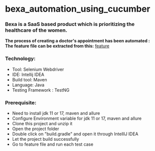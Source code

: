 # bexa_automation_using_cucumber
### Bexa is a SaaS based product which is prioritizing the healthcare of the women. 
**The process of creating a doctor's appointment has been automated :**
**The feature file can be extracted from this:**
[feature](https://github.com/tanvirmitul/bexa_automation_using_cucumber/tree/main/src/test/java/features)</br>
### Technology: </br>
- Tool: Selenium Webdriver
- IDE: Intellij IDEA
- Build tool: Maven
- Language: Java
- Testing Framework : TestNG

### Prerequisite: </br>
- Need to install jdk 11 or 17, maven and allure
- Configure Environment variable for jdk 11 or 17, maven and allure
- Clone this project and unzip it
- Open the project folder
- Double click on "build.gradle" and open it through IntellIJ IDEA
- Let the project build successfully
- Go to feature file and run each test case
